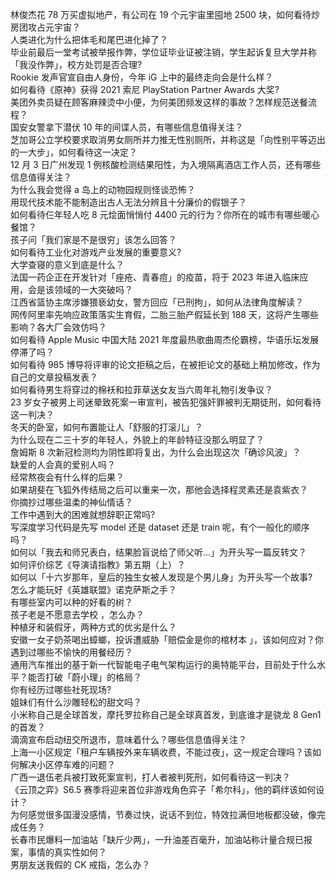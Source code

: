 林俊杰花 78 万买虚拟地产，有公司在 19 个元宇宙里囤地 2500 块，如何看待炒房团攻占元宇宙？  
人类进化为什么把体毛和尾巴进化掉了？  
毕业前最后一堂考试被举报作弊，学位证毕业证被注销，学生起诉复旦大学并称「我没作弊」，校方处罚是否合理?  
Rookie 发声官宣自由人身份，今年 iG 上中的最终走向会是什么样？  
如何看待《原神》获得 2021 索尼 PlayStation Partner Awards 大奖?  
美团外卖员疑在顾客麻辣烫中小便，为何美团频发这样的事故？怎样规范送餐流程？  
国安女警拿下潜伏 10 年的间谍人员，有哪些信息值得关注？  
芝加哥公立学校要求取消男女厕所并力推无性别厕所，并称这是「向性别平等迈出的一大步」，如何看待这一决定？  
12 月 3 日广州发现 1 例核酸检测结果阳性，为入境隔离酒店工作人员，还有哪些信息值得关注？  
为什么我会觉得 a 岛上的动物园规则怪谈恐怖？  
用现代技术能不能制造出古人无法分辨且十分廉价的假银子？  
如何看待仨年轻人吃 8 元烩面悄悄付 4400 元的行为？你所在的城市有哪些暖心餐馆？  
孩子问「我们家是不是很穷」该怎么回答？  
如何看待工业化对游戏产业发展的重要意义?  
大学查寝的意义到底是什么？  
法国一药企正在开发针对「痤疮、青春痘」的疫苗，将于 2023 年进入临床应用，会是该领域的一大突破吗？  
江西省篮协主席涉嫌猥亵幼女，警方回应「已刑拘」，如何从法律角度解读？  
网传阿里率先响应政策落实生育假，二胎三胎产假延长到 188 天，这将产生哪些影响？各大厂会效仿吗？  
如何看待 Apple Music 中国大陆 2021 年度最热歌曲周杰伦霸榜，华语乐坛发展停滞了吗？  
如何看待 985 博导将评审的论文拒稿之后，在被拒论文的基础上稍加修改，作为自己的文章投稿发表？  
如何看待男生将穿过的棉袄和拉菲草送女友当六周年礼物引发争议？  
23 岁女子被男上司迷晕致死案一审宣判，被告犯强奸罪被判无期徒刑，如何看待这一判决？  
冬天的卧室，如何布置能让人「舒服的打滚儿」？  
为什么现在二三十岁的年轻人，外貌上的年龄特征没那么明显了？  
詹姆斯 8 次新冠检测均为阴性即将复出，为什么会出现这次「确诊风波」？  
缺爱的人会真的爱别人吗？  
经常熬夜会有什么样的后果？  
如果胡斐在飞狐外传结局之后可以重来一次，那他会选择程灵素还是袁紫衣？  
你摘抄过哪些温柔的神仙情话？  
工作中遇到大的困难就想辞职正常吗?  
写深度学习代码是先写 model 还是 dataset 还是 train 呢，有个一般化的顺序吗？  
如何以「我去和师兄表白，结果脸盲说给了师父听…」为开头写一篇反转文？  
如何评价综艺《导演请指教》第五期（上）？  
如何以「十六岁那年，皇后的独生女被人发现是个男儿身」为开头写一个故事?  
怎么才能玩好《英雄联盟》诺克萨斯之手？  
有哪些室内可以种的好看的树？  
孩子老是不愿意去学校 ，怎么办？  
种植牙和装假牙，两种方式的优劣是什么？  
安徽一女子奶茶喝出蟑螂，投诉遭威胁「赔偿金是你的棺材本 」，该如何应对？你遇到过哪些不愉快的用餐经历？  
通用汽车推出的基于新一代智能电子电气架构运行的奥特能平台，目前处于什么水平？能否打破「蔚小理」的格局？  
你有经历过哪些社死现场?  
姐妹们有什么沙雕轻松的甜文吗？  
小米称自己是全球首发，摩托罗拉称自己是全球真首发，到底谁才是骁龙 8 Gen1 的首发？  
滴滴宣布启动纽交所退市，意味着什么？哪些信息值得关注？  
上海一小区规定「租户车辆按外来车辆收费，不能过夜」，这一规定合理吗？该如何解决小区停车难的问题？  
广西一退伍老兵被打致死案宣判，打人者被判死刑，如何看待这一判决？  
《云顶之弈》S6.5 赛季将迎来首位非游戏角色弈子「希尔科」，他的羁绊该如何设计？  
为何感觉很多国漫没感情，节奏过快，说话不到位，特效拉满但地板都没破，像完成任务？  
长春市民爆料一加油站「缺斤少两」，一升油差百毫升，加油站称计量合规已报案，事情的真实性如何？  
男朋友送我假的 CK 戒指，怎么办？  
